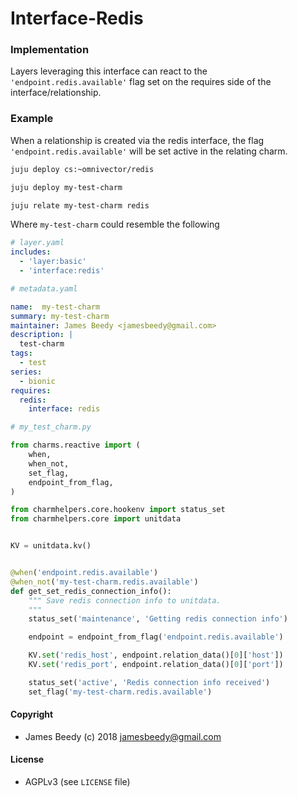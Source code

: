 # Interface-Redis

### Implementation
Layers leveraging this interface can react to the `'endpoint.redis.available'` flag
set on the requires side of the interface/relationship.


### Example
When a relationship is created via the redis interface, the flag `'endpoint.redis.available'` will be
set active in the relating charm.

```bash
juju deploy cs:~omnivector/redis

juju deploy my-test-charm

juju relate my-test-charm redis
```

Where `my-test-charm` could resemble the following

```yaml
# layer.yaml
includes: 
  - 'layer:basic'
  - 'interface:redis'
```
```yaml
# metadata.yaml

name:  my-test-charm
summary: my-test-charm
maintainer: James Beedy <jamesbeedy@gmail.com>
description: |
  test-charm
tags:
  - test
series:
  - bionic
requires:
  redis:
    interface: redis
```

```python
# my_test_charm.py

from charms.reactive import (
    when,
    when_not,
    set_flag,
    endpoint_from_flag,
)

from charmhelpers.core.hookenv import status_set
from charmhelpers.core import unitdata


KV = unitdata.kv()


@when('endpoint.redis.available')
@when_not('my-test-charm.redis.available')
def get_set_redis_connection_info():
    """ Save redis connection info to unitdata.
    """
    status_set('maintenance', 'Getting redis connection info')

    endpoint = endpoint_from_flag('endpoint.redis.available')

    KV.set('redis_host', endpoint.relation_data()[0]['host'])
    KV.set('redis_port', endpoint.relation_data()[0]['port'])

    status_set('active', 'Redis connection info received')
    set_flag('my-test-charm.redis.available')
```


#### Copyright
* James Beedy (c) 2018 <jamesbeedy@gmail.com>

#### License
* AGPLv3 (see `LICENSE` file)

